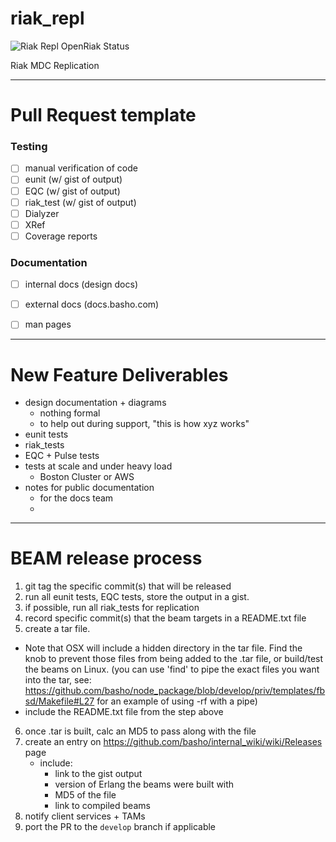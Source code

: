 riak_repl
=========

![Riak Repl OpenRiak Status](https://github.com/OpenRiak/riak_repl/actions/workflows/erlang.yml/badge.svg?branch=openriak-3.2)

Riak MDC Replication

--- 
# Pull Request template

### Testing
- [ ] manual verification of code
- [ ] eunit     (w/ gist of output) 
- [ ] EQC       (w/ gist of output) 
- [ ] riak_test (w/ gist of output) 
- [ ] Dialyzer
- [ ] XRef
- [ ] Coverage reports

### Documentation
- [ ] internal docs (design docs)
- [ ] external docs (docs.basho.com)
- [ ] man pages


---

# New Feature Deliverables

- design documentation + diagrams
  - nothing formal
  - to help out during support, "this is how xyz works"
- eunit tests
- riak_tests
- EQC + Pulse tests
- tests at scale and under heavy load
  - Boston Cluster or AWS
- notes for public documentation
  - for the docs team   
  - 
  
---

# BEAM release process

1. git tag the specific commit(s) that will be released
2. run all eunit tests, EQC tests, store the output in a gist.
3. if possible, run all riak_tests for replication
4. record specific commit(s) that the beam targets in a README.txt file
5. create a tar file. 
  - Note that OSX will include a hidden directory in the tar file. Find the knob to prevent those files from being added to the .tar file, or build/test the beams on Linux. (you can use 'find' to pipe the exact files you want into the tar, see: https://github.com/basho/node_package/blob/develop/priv/templates/fbsd/Makefile#L27 for an example of using -rf with a pipe)
  - include the README.txt file from the step above
6. once .tar is built, calc an MD5 to pass along with the file
7. create an entry on https://github.com/basho/internal_wiki/wiki/Releases page
	- include:
		- link to the gist output
		- version of Erlang the beams were built with
		- MD5 of the file
		- link to compiled beams		
8. notify client services + TAMs
9. port the PR to the `develop` branch if applicable


